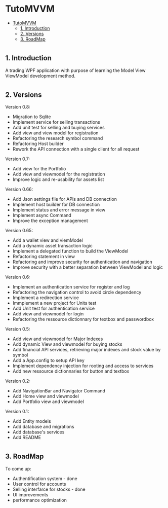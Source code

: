 # TutoMVVM

- [TutoMVVM](#tutomvvm)
  - [1. Introduction](#1-introduction)
  - [2. Versions](#2-versions)
  - [3. RoadMap](#3-roadmap)

#
## 1. Introduction

A trading WPF application with purpose of learning the Model View ViewModel development method.
#
## 2. Versions

Version 0.8:
- Migration to Sqlite
- Implement service for selling transactions
- Add unit test for selling and buying services
- Add view and view model for registration
- Refactoring the research symbol command
- Refactoring Host builder
- Rework the API connection with a single client for all request

Version 0.7:
- Add view for the Portfolio
- Add view and viewmodel for the registration
- Improve logic and re-usability for assets list

Version 0.66:
- Add Json settings file for APIs and DB connection
- Implement host builder for DB connection
- Implement status and error message in view
- Implement async Command
- Improve the exception management

Version 0.65:

- Add a wallet view and viemModel
- Add a dynamic asset transaction logic
- Implement a delegated function to build the ViewModel
- Refactoring statement in view
- Refactoring and improve security for authentication and navigation
- Improve security with a better separation between ViewModel and logic

Version 0.6:

- Implement an authentication service for register and log
- Refactoring the navigation control to avoid circle dependency
- Implement a redirection service
- Immplement a new project for Units test
- Add Unit test for authentication service
- Add view and viewmodel for login
- Refactoring the ressource dictionnary for textbox and passwordbox

Version 0.5:

- Add view and viewmodel for Major Indexes
- Add dynamic View and viewmodel for buying stocks
- Add financial API services, retrieving major indexes and stock value by symbol
- Add a App.config to setup API key
- Implement dependency injection for rooting and access to services
- Add new ressource dictionnaries for button and textbox

Version 0.2:

- Add NavigationBar and Navigator Command
- Add Home view and viewmodel
- Add Portfolio view and viewmodel

Version 0.1:

- Add Entity models
- Add database and migrations
- Add database's services
- Add README

#
## 3. RoadMap

To come up:

- Authentification system - done
- User control for accounts
- Selling interfarce for stocks - done
- UI improvements
- performance optimization